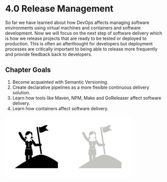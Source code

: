 # 4.0 Release Management

So far we have learned about how DevOps affects managing software environments using virtual machines and containers and software development. Now we will focus on the next step of software delivery which is how we release projects that are ready to be tested or deployed to production. This is often an afterthought for developers but deployment processes are critically important to being able to release more frequently and provide feedback back to developers. 

## Chapter Goals
 1. Become acquainted with Semantic Versioning.
 2. Create declarative pipelines as a more flexible continuous delivery solution. 
 3. Learn how tools like Maven, NPM, Make and GoReleaser affect software delivery.
 4. Learn how containers affect software delivery.

![](../img/goals_light.svg ':size=100x100 :class=light-mode-icon')
![](../img/goals_dark.svg ':size=100x100 :class=dark-mode-icon')
